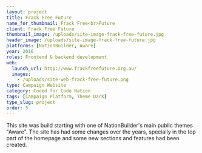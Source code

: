 ```yaml
---
layout: project
title: Frack Free Future
name_for_thumbnail: Frack Free<br>Future
client: Frack Free Future
thumbnail_image: /uploads/site-image-frack-free-future.jpg
header_image: /uploads/site-image-frack-free-future.jpg
platforms: [NationBuilder, Aware]
year: 2016
roles: Frontend & backend development
web:
  launch_url: http://www.frackfreefuture.org.au/
  images:
    - /uploads/site-web-frack-free-future.png
type: Campaign Website
category: Coded for Code Nation
tags: [Campaign Platform, Theme Dark]
type_slug: project
order: 5
---
```


This site was build starting with one of NationBuilder's main public themes "Aware". The site has had some changes over the years, specially in the top part of the homepage and some new sections and features had been created.